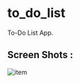 # to_do_list

To-Do List App.

## Screen Shots :

![item](https://user-images.githubusercontent.com/39503536/152862501-926ba83d-9bd6-4651-a366-da641ffebf12.png)
